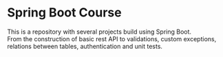 # Spring Boot Course

This is a repository with several projects build using Spring Boot.  
From the construction of basic rest API to validations, custom exceptions, relations between tables, authentication and unit tests.

